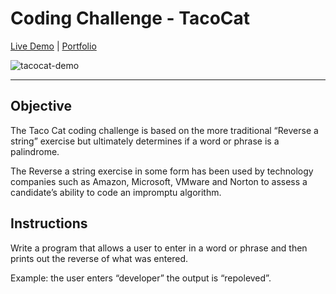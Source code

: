 # Coding Challenge - TacoCat

[Live Demo](https://josuecedeno-tacocat.netlify.app/) |
[Portfolio](https://josuecedeno.netlify.app/)

![tacocat-demo](https://user-images.githubusercontent.com/47830532/116710850-d3975c00-a997-11eb-8a9f-9cbe2b0baf1c.png)

---

## Objective

The Taco Cat coding challenge is based on the more traditional “Reverse a string” exercise but ultimately determines if a word or phrase is a palindrome.

The Reverse a string exercise in some form has been used by technology companies such as Amazon, Microsoft, VMware and Norton to assess a candidate’s ability to code an impromptu algorithm.

## Instructions

Write a program that allows a user to enter in a word or phrase and then prints out the reverse of what was entered.

Example: the user enters “developer” the output is “repoleved”.
